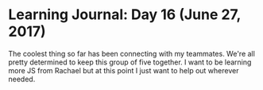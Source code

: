 # Learning Journal: Day 16 (June 27, 2017)

The coolest thing so far has been connecting with my teammates. We're all pretty determined to keep this group of five together. I want to be learning more JS from Rachael but at this point I just want to help out wherever needed.
